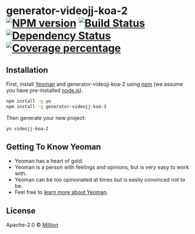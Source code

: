 # generator-videojj-koa-2 [![NPM version][npm-image]][npm-url] [![Build Status][travis-image]][travis-url] [![Dependency Status][daviddm-image]][daviddm-url] [![Coverage percentage][coveralls-image]][coveralls-url]
> 

## Installation

First, install [Yeoman](http://yeoman.io) and generator-videojj-koa-2 using [npm](https://www.npmjs.com/) (we assume you have pre-installed [node.js](https://nodejs.org/)).

```bash
npm install -g yo
npm install -g generator-videojj-koa-2
```

Then generate your new project:

```bash
yo videojj-koa-2
```

## Getting To Know Yeoman

 * Yeoman has a heart of gold.
 * Yeoman is a person with feelings and opinions, but is very easy to work with.
 * Yeoman can be too opinionated at times but is easily convinced not to be.
 * Feel free to [learn more about Yeoman](http://yeoman.io/).

## License

Apache-2.0 © [Million]()


[npm-image]: https://badge.fury.io/js/generator-videojj-koa-2.svg
[npm-url]: https://npmjs.org/package/generator-videojj-koa-2
[travis-image]: https://travis-ci.org/pipi32167/generator-videojj-koa-2.svg?branch=master
[travis-url]: https://travis-ci.org/pipi32167/generator-videojj-koa-2
[daviddm-image]: https://david-dm.org/pipi32167/generator-videojj-koa-2.svg?theme=shields.io
[daviddm-url]: https://david-dm.org/pipi32167/generator-videojj-koa-2
[coveralls-image]: https://coveralls.io/repos/pipi32167/generator-videojj-koa-2/badge.svg
[coveralls-url]: https://coveralls.io/r/pipi32167/generator-videojj-koa-2
